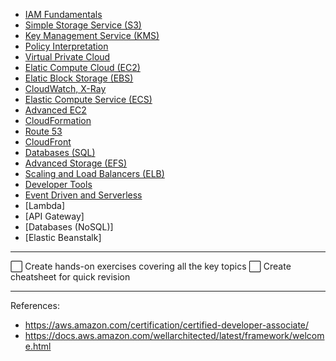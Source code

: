 - [IAM Fundamentals](./iam.md)
- [Simple Storage Service (S3)](./s3.md)
- [Key Management Service (KMS)](./kms.md)
- [Policy Interpretation](./policy-interpretation.md)
- [Virtual Private Cloud](./vpc.md)
- [Elatic Compute Cloud (EC2)](./ec2.md)
- [Elatic Block Storage (EBS)](./ebs.md)
- [CloudWatch, X-Ray](./monitoring.md)
- [Elastic Compute Service (ECS)](./ecs.md)
- [Advanced EC2](./ec2-plus.md)
- [CloudFormation](./cloud-formation.md)
- [Route 53](./route53.md)
- [CloudFront](./cloud-front.md)
- [Databases (SQL)](./database.md)
- [Advanced Storage (EFS)](./efs.md)
- [Scaling and Load Balancers (ELB)](./scaling.md)
- [Developer Tools](./dev-tools.md)
- [Event Driven and Serverless](./event-driven.md)
- [Lambda]
- [API Gateway]
- [Databases (NoSQL)]
- [Elastic Beanstalk]

---

⬜ Create hands-on exercises covering all the key topics
⬜ Create cheatsheet for quick revision

---

References:

- https://aws.amazon.com/certification/certified-developer-associate/
- https://docs.aws.amazon.com/wellarchitected/latest/framework/welcome.html
